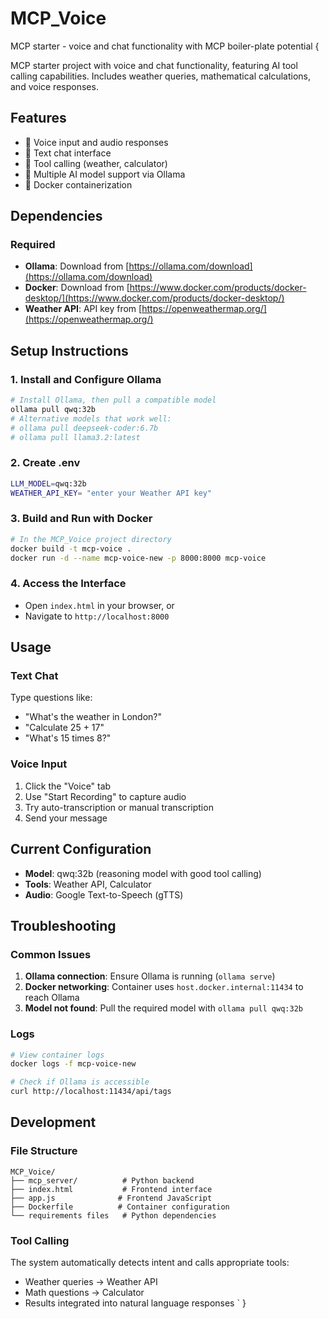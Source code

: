 # MCP_Voice
MCP starter - voice and chat functionality with MCP boiler-plate potential
{

MCP starter project with voice and chat functionality, featuring AI tool calling capabilities. Includes weather queries, mathematical calculations, and voice responses.

## Features
- 🎤 Voice input and audio responses
- 💬 Text chat interface
- 🔧 Tool calling (weather, calculator)
- 🤖 Multiple AI model support via Ollama
- 🐳 Docker containerization

## Dependencies

### Required
- **Ollama**: Download from [https://ollama.com/download](https://ollama.com/download)
- **Docker**: Download from [https://www.docker.com/products/docker-desktop/](https://www.docker.com/products/docker-desktop/)
- **Weather API**: API key from [https://openweathermap.org/](https://openweathermap.org/)

## Setup Instructions

### 1. Install and Configure Ollama
```bash
# Install Ollama, then pull a compatible model
ollama pull qwq:32b
# Alternative models that work well:
# ollama pull deepseek-coder:6.7b
# ollama pull llama3.2:latest
```

### 2. Create .env
```bash
LLM_MODEL=qwq:32b
WEATHER_API_KEY= "enter your Weather API key"
```

### 3. Build and Run with Docker
```bash
# In the MCP_Voice project directory
docker build -t mcp-voice .
docker run -d --name mcp-voice-new -p 8000:8000 mcp-voice
```

### 4. Access the Interface
- Open `index.html` in your browser, or
- Navigate to `http://localhost:8000`

## Usage

### Text Chat
Type questions like:
- \"What's the weather in London?\"
- \"Calculate 25 + 17\"
- \"What's 15 times 8?\"

### Voice Input
1. Click the \"Voice\" tab
2. Use \"Start Recording\" to capture audio
3. Try auto-transcription or manual transcription
4. Send your message

## Current Configuration
- **Model**: qwq:32b (reasoning model with good tool calling)
- **Tools**: Weather API, Calculator
- **Audio**: Google Text-to-Speech (gTTS)

## Troubleshooting

### Common Issues
1. **Ollama connection**: Ensure Ollama is running (`ollama serve`)
2. **Docker networking**: Container uses `host.docker.internal:11434` to reach Ollama
3. **Model not found**: Pull the required model with `ollama pull qwq:32b`

### Logs
```bash
# View container logs
docker logs -f mcp-voice-new

# Check if Ollama is accessible
curl http://localhost:11434/api/tags
```

## Development

### File Structure
```
MCP_Voice/
├── mcp_server/          # Python backend
├── index.html           # Frontend interface
├── app.js              # Frontend JavaScript
├── Dockerfile          # Container configuration
└── requirements files   # Python dependencies
```

### Tool Calling
The system automatically detects intent and calls appropriate tools:
- Weather queries → Weather API
- Math questions → Calculator
- Results integrated into natural language responses
`
}